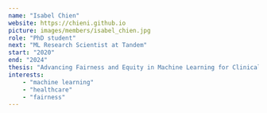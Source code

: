 ```yaml
---
name: "Isabel Chien"
website: https://chieni.github.io
picture: images/members/isabel_chien.jpg
role: "PhD student" 
next: "ML Research Scientist at Tandem"
start: "2020"
end: "2024"
thesis: "Advancing Fairness and Equity in Machine Learning for Clinical Research"
interests:
    - "machine learning"
    - "healthcare"
    - "fairness"
---
```

